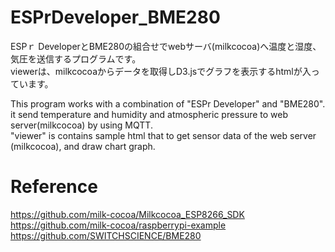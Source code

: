 # ESPrDeveloper_BME280
ESPｒ DeveloperとBME280の組合せでwebサーバ(milkcocoa)へ温度と湿度、気圧を送信するプログラムです。  
viewerは、milkcocoaからデータを取得しD3.jsでグラフを表示するhtmlが入っています。  
   
This program works with a combination of "ESPr Developer" and "BME280".  
it send temperature and humidity and atmospheric pressure to web server(milkcocoa) by using MQTT.  
"viewer" is contains sample html that to get sensor data of the web server (milkcocoa), and draw chart graph.    

# Reference
https://github.com/milk-cocoa/Milkcocoa_ESP8266_SDK  
https://github.com/milk-cocoa/raspberrypi-example  
https://github.com/SWITCHSCIENCE/BME280
